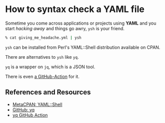 # How to syntax check a YAML file

Sometime you come across applications or projects using **YAML** and you start _hacking away_ and things go awry, `ysh` is your friend.

```bash
% cat giving_me_headache.yml | ysh
```

`ysh` can be installed from Perl's YAML::Shell distribution available on CPAN.

There are alternatives to `ysh` like `yq`.

`yq` is a wrapper on `jq`, which is a JSON tool.

There is even [a GitHub-Action](https://kislyuk.github.io/yq/) for it.

## References and Resources

- [MetaCPAN: YAML::Shell](https://metacpan.org/pod/distribution/YAML-Shell/lib/YAML/Shell.pod)
- [GitHub: yq](https://kislyuk.github.io/yq/)
- [yq GitHub Action](https://kislyuk.github.io/yq/)
